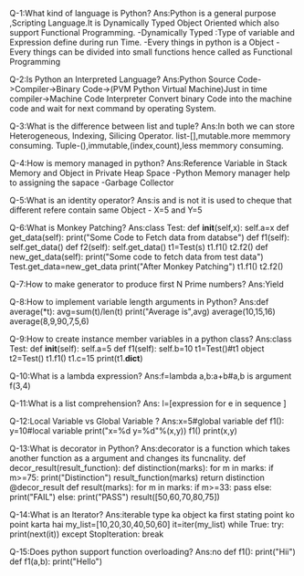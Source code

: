 Q-1:What kind of language is Python?
Ans:Python is a general purpose ,Scripting Language.It is Dynamically Typed
    Object Oriented which also support Functional Programming.
    -Dynamically Typed :Type of variable and Expression define during run Time.
    -Every things in python is a Object
    -Every things can be divided into small functions hence called as Functional Programming

Q-2:Is Python an Interpreted Language?
Ans:Python Source Code->Compiler->Binary Code->(PVM Python Virtual Machine)Just in time compiler->Machine Code
    Interpreter Convert binary Code into the machine code and wait for next command by operating System.

Q-3:What is the difference between list and tuple?
Ans:In both we can store Heterogeneous, Indexing, Silicing Operator.
    list-[],mutable.more memmory consuming.
    Tuple-(),immutable,(index,count),less memmory consuming.

Q-4:How is memory managed in python?
Ans:Reference Variable in Stack Memory and Object in Private Heap Space
    -Python Memory manager help to assigning the sapace
    -Garbage Collector

Q-5:What is an identity operator?
Ans:is and is not it is used to cheque that different refere contain same Object
    - X=5 and Y=5

Q-6:What is Monkey Patching?
Ans:class Test:
        def __init__(self,x):
            self.a=x
        def get_data(self):
            print("Some Code to Fetch data from databse")
        def f1(self):
            self.get_data()
        def f2(self):
            self.get_data()
    t1=Test(s)
    t1.f1()
    t2.f2()
    def new_get_data(self):
        print("Some code to fetch data from test data")
    Test.get_data=new_get_data
    print("After Monkey Patching")
    t1.f1()
    t2.f2()

Q-7:How to make generator to produce first N Prime numbers?
Ans:Yield

Q-8:How to implement variable length arguments in Python?
Ans:def average(*t):
        avg=sum(t)/len(t)
        print("Average is",avg)
    average(10,15,16)
    average(8,9,90,7,5,6)

Q-9:How to create instance member variables in a python class?
Ans:class Test:
        def __init__(self):
            self.a=5
        def f1(self):
            self.b=10
    t1=Test()#t1 object
    t2=Test()
    t1.f1()
    t1.c=15
    print(t1.__dict__)

Q-10:What is a lambda expression?
Ans:f=lambda a,b:a+b#a,b is argument
    f(3,4)

Q-11:What is a list comprehension?
Ans: l=[expression for e in sequence ]

Q-12:Local Variable vs Global Variable ?
Ans:x=5#global variable
    def f1():
         y=10#local variable
         print("x=%d y=%d"%(x,y))
    f1()
    print(x,y)

Q-13:What is decorator in Python?
Ans:decorator is a function which takes another function as a argument and changes its funcnality.
    def decor_result(result_function):
        def distinction(marks):
            for m in marks:
                if m>=75:
                    print("Distinction")
            result_function(marks)
        return distinction
    @decor_result
    def result(marks):
        for m in marks:
            if m>=33:
                pass
            else:
                print("FAIL")
        else:
            print("PASS")
    result([50,60,70,80,75])

Q-14:What is an Iterator?
Ans:iterable type ka object ka first stating point ko point karta hai
    my_list=[10,20,30,40,50,60]
    it=iter(my_list)
    while True:
        try:
            print(next(it))
        except StopIteration:
            break

Q-15:Does python support function overloading?
Ans:no
    def f1():
        print("Hii")
    def f1(a,b):
        print("Hello")

